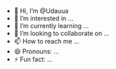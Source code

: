 - 👋 Hi, I’m @Udauua
- 👀 I’m interested in ...
- 🌱 I’m currently learning ...
- 💞️ I’m looking to collaborate on ...
- 📫 How to reach me ...
- 😄 Pronouns: ...
- ⚡ Fun fact: ...

<!---
Udauua/Udauua is a ✨ special ✨ repository because its `README.md` (this file) appears on your GitHub profile.
You can click the Preview link to take a look at your changes.
--->
